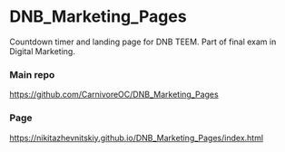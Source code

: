 # DNB_Marketing_Pages
Countdown timer and landing page for DNB TEEM. Part of final exam in Digital Marketing. 
### Main repo
https://github.com/CarnivoreOC/DNB_Marketing_Pages 

### Page
https://nikitazhevnitskiy.github.io/DNB_Marketing_Pages/index.html
